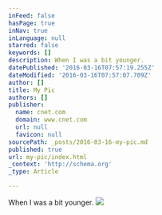 ```yaml
---
inFeed: false
hasPage: true
inNav: true
inLanguage: null
starred: false
keywords: []
description: When I was a bit younger.
datePublished: '2016-03-16T07:57:19.255Z'
dateModified: '2016-03-16T07:57:07.709Z'
author: []
title: My Pic
authors: []
publisher:
  name: cnet.com
  domain: www.cnet.com
  url: null
  favicon: null
sourcePath: _posts/2016-03-16-my-pic.md
published: true
url: my-pic/index.html
_context: 'http://schema.org'
_type: Article

---
```

When I was a bit younger.
![](http://cnet2.cbsistatic.com/hub/i/2016/03/15/c043313c-93c4-4f40-b2ff-8c2a1175c625/8d2427fd185c21ce279efe2bc6f43055/indianajones.jpg)